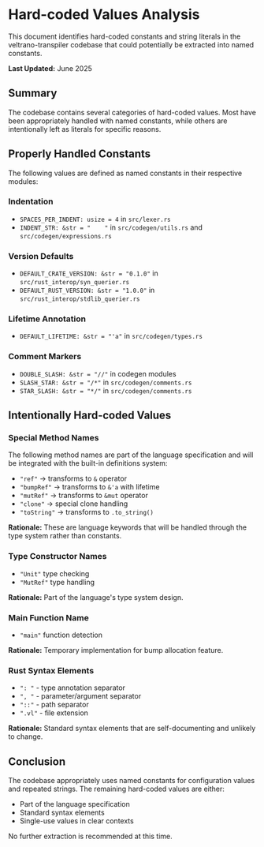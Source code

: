 # Hard-coded Values Analysis

This document identifies hard-coded constants and string literals in the veltrano-transpiler codebase that could potentially be extracted into named constants.

**Last Updated:** June 2025

## Summary

The codebase contains several categories of hard-coded values. Most have been appropriately handled with named constants, while others are intentionally left as literals for specific reasons.

## Properly Handled Constants

The following values are defined as named constants in their respective modules:

### Indentation
- `SPACES_PER_INDENT: usize = 4` in `src/lexer.rs`
- `INDENT_STR: &str = "    "` in `src/codegen/utils.rs` and `src/codegen/expressions.rs`

### Version Defaults
- `DEFAULT_CRATE_VERSION: &str = "0.1.0"` in `src/rust_interop/syn_querier.rs`
- `DEFAULT_RUST_VERSION: &str = "1.0.0"` in `src/rust_interop/stdlib_querier.rs`

### Lifetime Annotation
- `DEFAULT_LIFETIME: &str = "'a"` in `src/codegen/types.rs`

### Comment Markers
- `DOUBLE_SLASH: &str = "//"` in codegen modules
- `SLASH_STAR: &str = "/*"` in `src/codegen/comments.rs`
- `STAR_SLASH: &str = "*/"` in `src/codegen/comments.rs`

## Intentionally Hard-coded Values

### Special Method Names
The following method names are part of the language specification and will be integrated with the built-in definitions system:
- `"ref"` → transforms to `&` operator
- `"bumpRef"` → transforms to `&'a` with lifetime
- `"mutRef"` → transforms to `&mut` operator
- `"clone"` → special clone handling
- `"toString"` → transforms to `.to_string()`

**Rationale:** These are language keywords that will be handled through the type system rather than constants.

### Type Constructor Names
- `"Unit"` type checking
- `"MutRef"` type handling

**Rationale:** Part of the language's type system design.

### Main Function Name
- `"main"` function detection

**Rationale:** Temporary implementation for bump allocation feature.

### Rust Syntax Elements
- `": "` - type annotation separator
- `", "` - parameter/argument separator  
- `"::"` - path separator
- `".vl"` - file extension

**Rationale:** Standard syntax elements that are self-documenting and unlikely to change.

## Conclusion

The codebase appropriately uses named constants for configuration values and repeated strings. The remaining hard-coded values are either:
- Part of the language specification
- Standard syntax elements
- Single-use values in clear contexts

No further extraction is recommended at this time.
